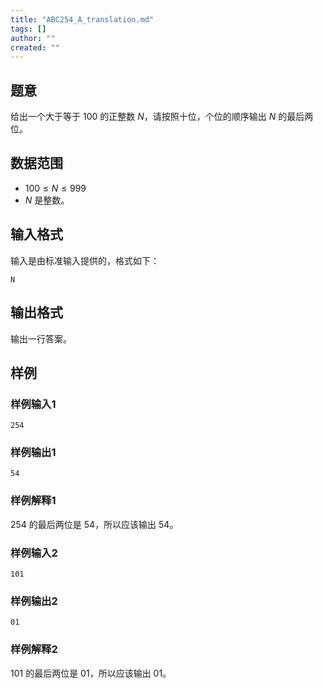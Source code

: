 ```yaml
---
title: "ABC254_A_translation.md"
tags: []
author: ""
created: ""
---
```



## 题意
给出一个大于等于 $100$ 的正整数 $N$，请按照十位，个位的顺序输出 $N$ 的最后两位。

## 数据范围

- $100 \le N \le 999$
- $N$ 是整数。

## 输入格式

输入是由标准输入提供的，格式如下：

```
N
```

## 输出格式

输出一行答案。

## 样例

### 样例输入1

```
254
```

### 样例输出1

```
54
```

### 样例解释1

$254$ 的最后两位是 $54$，所以应该输出 $54$。

### 样例输入2

```
101
```

### 样例输出2

```
01
```

### 样例解释2

$101$ 的最后两位是 $01$，所以应该输出 $01$。


